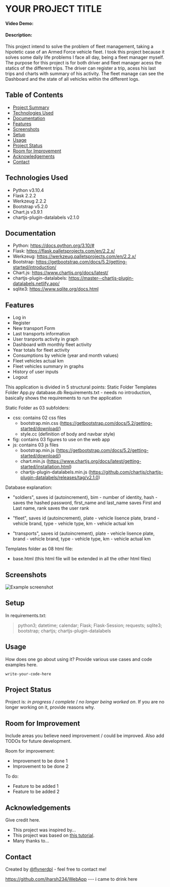 # YOUR PROJECT TITLE
#### Video Demo:  <URL HERE>
#### Description:
This project intend to solve the problem of fleet management, taking a hipotetic case of an Armed Force vehicle fleet. I took this project because it solves some daily life problems I face all day, being a fleet manager myself.
The purpose for this project is for both driver and fleet manager acess the statics of the different trips.
The driver can register a trip, acess his last trips and charts with summary of his activity. The fleet manage can see the Dashboard and the state of all vehicles within the different logs.


## Table of Contents
* [Project Summary](#your-project-title)
* [Technologies Used](#technologies-used)
* [Documentation](#documentation)
* [Features](#features)
* [Screenshots](#screenshots)
* [Setup](#setup)
* [Usage](#usage)
* [Project Status](#project-status)
* [Room for Improvement](#room-for-improvement)
* [Acknowledgements](#acknowledgements)
* [Contact](#contact)
<!-- * [License](#license) -->

## Technologies Used
- Python v3.10.4
- Flask 2.2.2
- Werkzeug 2.2.2
- Bootstrap  v5.2.0
- Chart.js v3.9.1
- chartjs-plugin-datalabels v2.1.0

## Documentation
- Python: https://docs.python.org/3.10/#
- Flask: https://flask.palletsprojects.com/en/2.2.x/
- Werkzeug: https://werkzeug.palletsprojects.com/en/2.2.x/
- Bootstrap: https://getbootstrap.com/docs/5.2/getting-started/introduction/
- Chart.js: https://www.chartjs.org/docs/latest/
- chartjs-plugin-datalabels: https://master--chartjs-plugin-datalabels.netlify.app/
- sqlite3: https://www.sqlite.org/docs.html

## Features
- Log in
- Register
- New transport Form
- Last transports information
- User tranports activity in graph
- Dashboard with monthly fleet activity
- Year totals for fleet activity
- Consumptions by vehicle (year and month values)
- Fleet vehicles actual km
- Fleet vehicles summary in graphs
- History of user inputs
- Logout



This application is divided in 5 structural points:
Static Folder
Templates Folder
App.py
database.db 
Requirements.txt - needs no introduction, basically shows the requirements to run the application

Static Folder as 03 subfolders:
  - css: contains 02 css files
      - bootstrap.min.css (https://getbootstrap.com/docs/5.2/getting-started/download/)
      - style.cc (definition of body and navbar style)
  - fig: contains 03 figures to use on the web app
  - js: contains 03 js files
      - bootstrap.min.js (https://getbootstrap.com/docs/5.2/getting-started/download/)
      - chart.min.js (https://www.chartjs.org/docs/latest/getting-started/installation.html)
      - chartjs-plugin-datalabels.min.js (https://github.com/chartjs/chartjs-plugin-datalabels/releases/tag/v2.1.0)
      
Database explanation:
  - "soldiers", saves id (autoincrement),
                      bim - number of identity, 
                      hash - saves the hashed password, 
                      first_name and last_name saves First and Last name,
                      rank saves the user rank
 
  - "fleet", saves id (autoincrement),
                      plate - vehicle lisence plate, 
                      brand - vehicle brand, 
                      type - vehicle type, 
                      km - vehicle actual km

  - "transports", saves id (autoincrement),
                        plate - vehicle lisence plate, 
                        brand - vehicle brand, 
                        type - vehicle type, 
                        km - vehicle actual km
                      

Templates folder as 08 html file:
  - base.html (this html file will be extended in all the other html files)
  
      














## Screenshots
![Example screenshot](./img/screenshot.png)
<!-- If you have screenshots you'd like to share, include them here. -->


## Setup
In requirements.txt: 
>python3;
datetime;
calendar;
Flask;
Flask-Session;
requests;
sqlite3;
bootstrap;
chartjs;
chartjs-plugin-datalabels


## Usage
How does one go about using it?
Provide various use cases and code examples here.

`write-your-code-here`


## Project Status
Project is: _in progress_ / _complete_ / _no longer being worked on_. If you are no longer working on it, provide reasons why.


## Room for Improvement
Include areas you believe need improvement / could be improved. Also add TODOs for future development.

Room for improvement:
- Improvement to be done 1
- Improvement to be done 2

To do:
- Feature to be added 1
- Feature to be added 2


## Acknowledgements
Give credit here.
- This project was inspired by...
- This project was based on [this tutorial](https://www.example.com).
- Many thanks to...


## Contact
Created by [@flynerdpl](https://www.flynerd.pl/) - feel free to contact me!

https://github.com/iharsh234/WebApp --- i came to drink here
<!-- Optional -->
<!-- ## License -->
<!-- This project is open source and available under the [... License](). -->

<!-- You don't have to include all sections - just the one's relevant to your project -->

